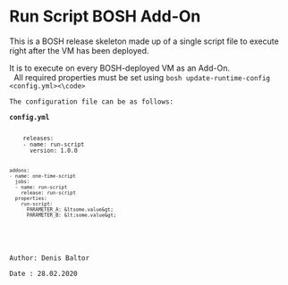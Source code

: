 Run Script BOSH Add-On
=======================
This is a BOSH release skeleton made up of a single script file to execute right after the VM has been deployed. <br>
<p>
It is to execute on every BOSH-deployed VM as an Add-On.<br> 
All required properties must be set using <code>bosh update-runtime-config &lt;config.yml&gt;<\code><br>
The configuration file can be as follows:<br>
<strong>config.yml</strong><br>
<code>
	releases:
	- name: run-script
	  version: 1.0.0

	addons:
	- name: one-time-script
	  jobs:
	  - name: run-script
	    release: run-script
	  properties:
	    run-script:
	      PARAMETER_A: &ltsome.value&gt;
	      PARAMETER_B: &lt;some.value&gt;
</code>
</p>
Author: Denis Baltor<br>
Date : 28.02.2020